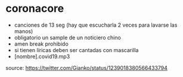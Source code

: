 # coronacore

* canciones de 13 seg (hay que escucharla 2 veces para lavarse las manos)
* obligatorio un sample de un noticiero chino
* amen break prohibido
* si tienen líricas deben ser cantadas con mascarilla
* [nombre].covid19.mp3

source: https://twitter.com/Gianko/status/1239018380566433794 
